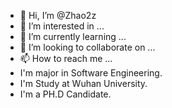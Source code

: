 - 👋 Hi, I’m @Zhao2z
- 👀 I’m interested in ...
- 🌱 I’m currently learning ...
- 💞️ I’m looking to collaborate on ...
- 📫 How to reach me ...
- I'm major in Software Engineering.
- I'm Study at Wuhan University.
- I'm a PH.D Candidate.

<!---
Zhao2z/Zhao2z is a ✨ special ✨ repository because its `README.md` (this file) appears on your GitHub profile.
You can click the Preview link to take a look at your changes.
--->
